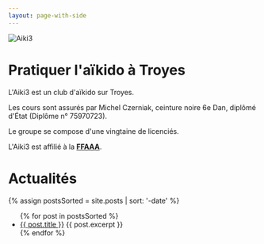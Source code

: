 ```yaml
---
layout: page-with-side
---
```


<div class="intro">
 <div class="intro__content intro__img">
   <img src="{{ '/assets/logo_aiki3_complete.png' | relative_url }}" alt="Aiki3" />
 </div>
 <div class="intro__content intro__body">
   <h1>Pratiquer l'aïkido à Troyes</h1>
   <p>L'Aiki3 est un club d'aïkido sur Troyes.</p>
   <p>Les cours sont assurés par Michel Czerniak, ceinture noire 6e Dan, diplômé d'État (Diplôme n° 75970723).</p>
   <p>Le groupe se compose d'une vingtaine de licenciés.</p>
   <p>L'Aiki3 est affilié à la <a href="http://www.aikido.com.fr" target="_blank"><strong>FFAAA</strong></a>.</p>
 </div>
</div>

<!--<a href="http://www.aikido.com.fr" target="_blank">
  ![Fédération Française Aïkido Aïkibudo et Affinitaires]({{ '/assets/logo_ffaaa.jpg' | relative_url }})
</a>

[Tarifs et conditions d'adhésion]({{ 'club' | relative_url }})

<a href="{{ '/assets/triptyque 2010-2011.pdf' | relative_url }}" target="_blank">Tryptique de présentation de l'Aiki3</a>-->

# Actualités

{% assign postsSorted = site.posts | sort: '-date' %}
<ul>
  {% for post in postsSorted %}
    <li>
      <a href="{{ post.url }}">{{ post.title }}</a>
      {{ post.excerpt }}
    </li>
  {% endfor %}
</ul>

